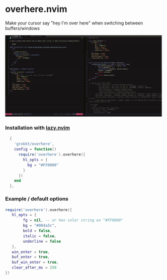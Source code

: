# overhere.nvim

Make your cursor say "hey I'm over here" when switching between buffers/windows

![overhere gif](overhere_gif.gif)

### Installation with [lazy.nvim](https://github.com/folke/lazy.nvim)
```lua
  {
    'grokkt/overhere',
    config = function()
      require('overhere').overhere({
        hl_opts = {
          bg = "#FF0000"
        }
      })
    end
  },
```

### Example / default options
```lua
require('overhere').overhere({
   hl_opts = {
        fg = nil, -- or hex color string ex "#FF0000"
        bg = "#004a3c",
        bold = false,
        italic = false,
        underline = false
   },
   win_enter = true,
   buf_enter = true,
   buf_win_enter = true,
   clear_after_ms = 250
})
```

